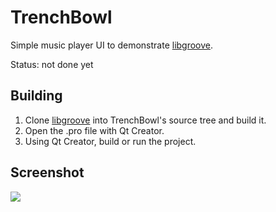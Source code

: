 # TrenchBowl

Simple music player UI to demonstrate
[libgroove](https://github.com/superjoe30/libgroove).

Status: not done yet

## Building

1. Clone [libgroove](https://github.com/superjoe30/libgroove)
   into TrenchBowl's source tree and build it.
2. Open the .pro file with Qt Creator.
3. Using Qt Creator, build or run the project.

## Screenshot

![](http://i.imgur.com/7KptjEW.png)
